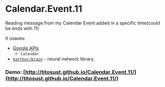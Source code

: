 # Calendar.Event.11

Reading message from my Calendar Event added in a specific time(could be ends with 11)

It usases:
* [Google APIs](https://developers.google.com/apis-explorer)
  * `Calendar`
* [`harthur/brain`](https://github.com/harthur/brain) - neural network library.

### Demo: [http://titosust.github.io/Calendar.Event.11/](http://titosust.github.io/Calendar.Event.11/)